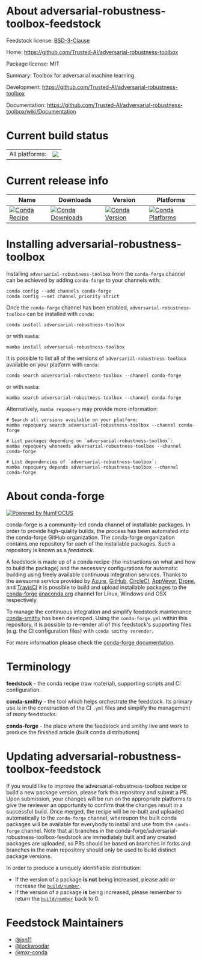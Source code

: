 About adversarial-robustness-toolbox-feedstock
==============================================

Feedstock license: [BSD-3-Clause](https://github.com/conda-forge/adversarial-robustness-toolbox-feedstock/blob/main/LICENSE.txt)

Home: https://github.com/Trusted-AI/adversarial-robustness-toolbox

Package license: MIT

Summary: Toolbox for adversarial machine learning.

Development: https://github.com/Trusted-AI/adversarial-robustness-toolbox

Documentation: https://github.com/Trusted-AI/adversarial-robustness-toolbox/wiki/Documentation

Current build status
====================


<table><tr><td>All platforms:</td>
    <td>
      <a href="https://dev.azure.com/conda-forge/feedstock-builds/_build/latest?definitionId=10331&branchName=main">
        <img src="https://dev.azure.com/conda-forge/feedstock-builds/_apis/build/status/adversarial-robustness-toolbox-feedstock?branchName=main">
      </a>
    </td>
  </tr>
</table>

Current release info
====================

| Name | Downloads | Version | Platforms |
| --- | --- | --- | --- |
| [![Conda Recipe](https://img.shields.io/badge/recipe-adversarial--robustness--toolbox-green.svg)](https://anaconda.org/conda-forge/adversarial-robustness-toolbox) | [![Conda Downloads](https://img.shields.io/conda/dn/conda-forge/adversarial-robustness-toolbox.svg)](https://anaconda.org/conda-forge/adversarial-robustness-toolbox) | [![Conda Version](https://img.shields.io/conda/vn/conda-forge/adversarial-robustness-toolbox.svg)](https://anaconda.org/conda-forge/adversarial-robustness-toolbox) | [![Conda Platforms](https://img.shields.io/conda/pn/conda-forge/adversarial-robustness-toolbox.svg)](https://anaconda.org/conda-forge/adversarial-robustness-toolbox) |

Installing adversarial-robustness-toolbox
=========================================

Installing `adversarial-robustness-toolbox` from the `conda-forge` channel can be achieved by adding `conda-forge` to your channels with:

```
conda config --add channels conda-forge
conda config --set channel_priority strict
```

Once the `conda-forge` channel has been enabled, `adversarial-robustness-toolbox` can be installed with `conda`:

```
conda install adversarial-robustness-toolbox
```

or with `mamba`:

```
mamba install adversarial-robustness-toolbox
```

It is possible to list all of the versions of `adversarial-robustness-toolbox` available on your platform with `conda`:

```
conda search adversarial-robustness-toolbox --channel conda-forge
```

or with `mamba`:

```
mamba search adversarial-robustness-toolbox --channel conda-forge
```

Alternatively, `mamba repoquery` may provide more information:

```
# Search all versions available on your platform:
mamba repoquery search adversarial-robustness-toolbox --channel conda-forge

# List packages depending on `adversarial-robustness-toolbox`:
mamba repoquery whoneeds adversarial-robustness-toolbox --channel conda-forge

# List dependencies of `adversarial-robustness-toolbox`:
mamba repoquery depends adversarial-robustness-toolbox --channel conda-forge
```


About conda-forge
=================

[![Powered by
NumFOCUS](https://img.shields.io/badge/powered%20by-NumFOCUS-orange.svg?style=flat&colorA=E1523D&colorB=007D8A)](https://numfocus.org)

conda-forge is a community-led conda channel of installable packages.
In order to provide high-quality builds, the process has been automated into the
conda-forge GitHub organization. The conda-forge organization contains one repository
for each of the installable packages. Such a repository is known as a *feedstock*.

A feedstock is made up of a conda recipe (the instructions on what and how to build
the package) and the necessary configurations for automatic building using freely
available continuous integration services. Thanks to the awesome service provided by
[Azure](https://azure.microsoft.com/en-us/services/devops/), [GitHub](https://github.com/),
[CircleCI](https://circleci.com/), [AppVeyor](https://www.appveyor.com/),
[Drone](https://cloud.drone.io/welcome), and [TravisCI](https://travis-ci.com/)
it is possible to build and upload installable packages to the
[conda-forge](https://anaconda.org/conda-forge) [anaconda.org](https://anaconda.org/)
channel for Linux, Windows and OSX respectively.

To manage the continuous integration and simplify feedstock maintenance
[conda-smithy](https://github.com/conda-forge/conda-smithy) has been developed.
Using the ``conda-forge.yml`` within this repository, it is possible to re-render all of
this feedstock's supporting files (e.g. the CI configuration files) with ``conda smithy rerender``.

For more information please check the [conda-forge documentation](https://conda-forge.org/docs/).

Terminology
===========

**feedstock** - the conda recipe (raw material), supporting scripts and CI configuration.

**conda-smithy** - the tool which helps orchestrate the feedstock.
                   Its primary use is in the construction of the CI ``.yml`` files
                   and simplify the management of *many* feedstocks.

**conda-forge** - the place where the feedstock and smithy live and work to
                  produce the finished article (built conda distributions)


Updating adversarial-robustness-toolbox-feedstock
=================================================

If you would like to improve the adversarial-robustness-toolbox recipe or build a new
package version, please fork this repository and submit a PR. Upon submission,
your changes will be run on the appropriate platforms to give the reviewer an
opportunity to confirm that the changes result in a successful build. Once
merged, the recipe will be re-built and uploaded automatically to the
`conda-forge` channel, whereupon the built conda packages will be available for
everybody to install and use from the `conda-forge` channel.
Note that all branches in the conda-forge/adversarial-robustness-toolbox-feedstock are
immediately built and any created packages are uploaded, so PRs should be based
on branches in forks and branches in the main repository should only be used to
build distinct package versions.

In order to produce a uniquely identifiable distribution:
 * If the version of a package **is not** being increased, please add or increase
   the [``build/number``](https://docs.conda.io/projects/conda-build/en/latest/resources/define-metadata.html#build-number-and-string).
 * If the version of a package **is** being increased, please remember to return
   the [``build/number``](https://docs.conda.io/projects/conda-build/en/latest/resources/define-metadata.html#build-number-and-string)
   back to 0.

Feedstock Maintainers
=====================

* [@jxn11](https://github.com/jxn11/)
* [@lockwoodar](https://github.com/lockwoodar/)
* [@mxr-conda](https://github.com/mxr-conda/)


<!-- dummy commit to enable rerendering -->

